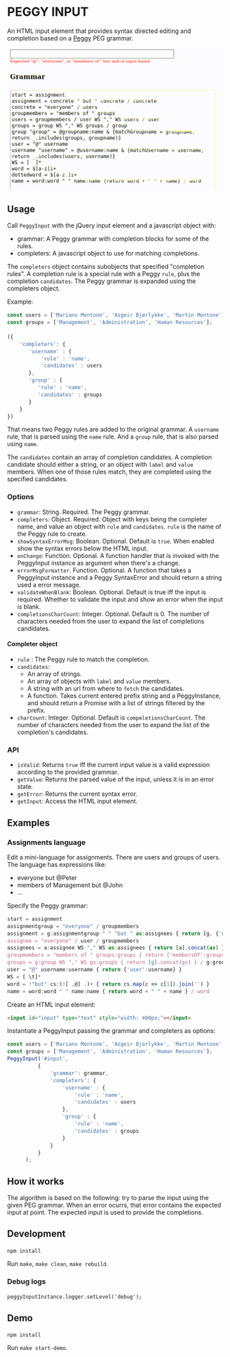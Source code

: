 # PEGGY INPUT

An HTML input element that provides syntax directed editing and completion based on a [Peggy](https://peggyjs.org/) PEG grammar.

![PeggyInput](docs/peggy-input.gif)

## Usage

Call `PeggyInput` with the jQuery input element and a javascript object with:

- grammar: A Peggy grammar with completion blocks for some of the rules.
- completers: A javascript object to use for matching completions.

The `completers` object contains subobjects that specified "completion rules".
A completion rule is a special rule with a Peggy `rule`, plus the completion `candidates`.
The Peggy grammar is expanded using the completers object.

Example:

```javascript
const users = ['Mariano Montone', 'Asgeir Bjørlykke', 'Martin Montone'];
const groups = ['Management', 'Administration', 'Human Resources'];

({
    'completers': {
       'username' : {
           'rule' : 'name',
           'candidates' : users
       },
       'group' : {
          'rule' : 'name',
          'candidates' : groups
       }
    }
})
```

That means two Peggy rules are added to the original grammar.
A `username` rule, that is parsed using the `name` rule.
And a `group` rule, that is also parsed using `name`.

The `candidates` contain an array of completion candidates.
A completion candidate should either a string, or an object with `label` and `value` members.
When one of those rules match, they are completed using the specified candidates.

### Options

- `grammar`: String. Required. The Peggy grammar.
- `completers`: Object. Required. Object with keys being the completer name, and value an object with `rule` and `candidates`. `rule` is the name of the Peggy rule to create.
- `showSyntaxErrorMsg`: Boolean. Optional. Default is `true`. When enabled show the syntax errors below the HTML input.
- `onChange`: Function. Optional. A function handler that is invoked with the PeggyInput instance as argument when there's a change.
- `errorMsgFormatter`. Function. Optional. A function that takes a PeggyInput instance and a Peggy SyntaxError and should return a string used a error message.
- `validateWhenBlank`: Boolean. Optional. Default is true iff the input is required. Whether to validate the input and show an error when the input is blank.
- `completionsCharCount`: Integer. Optional. Default is 0. The number of characters needed from the user to expand the list of completions candidates.

#### Completer object

- `rule` : The Peggy rule to match the completion.
- `candidates`: 
   * An array of strings.
   * An array of objects with `label` and `value` members.
   * A string with an url from where to `fetch` the candidates.
   * A function. Takes current entered prefix string and a PeggyInstance, and should return a Promise with a list of strings filtered by the prefix.
- `charCount`: Integer. Optional. Default is `compmletionsCharCount`. The number of characters needed from the user to expand the list of the completion's candidates.

### API

- `isValid`: Returns `true` iff the current input value is a valid expression according to the provided grammar.
- `getValue`: Returns the parsed value of the input, unless it is in an error state.
- `getError`: Returns the current syntax error.
- `getInput`: Access the HTML input element.

## Examples

### Assignments language

Edit a mini-language for assignments. There are users and groups of users.
The language has expressions like:
- everyone but @Peter
- members of Management but @John
- ...

Specify the Peggy grammar:

```javascript
start = assignment
assignmentgroup = "everyone" / groupmembers
assignment = g:assignmentgroup " " "but " as:assignees { return [g, {'not': as}] } / assignees
assignee = "everyone" / user / groupmembers
assignees = a:assignee WS "," WS as:assignees { return [a].concat(as) } / a:assignee { return [a] }
groupmembers = "members of " groups:groups { return {'membersOf':groups} }
groups = g:group WS "," WS gs:groups { return [g].concat(gs) } / g:group { return [g] }
user = "@" username:username { return {'user':username} }
WS = [ \t]*
word = !"but" cs:(![ ,@] .)+ { return cs.map(c => c[1]).join('') }
name = word:word " " name:name { return word + " " + name } / word
```

Create an HTML input element:

```html
<input id="input" type="text" style="width: 400px;"></input>
```

Instantiate a PeggyInput passing the grammar and completers as options:

```javascript
const users = ['Mariano Montone', 'Asgeir Bjorlykke', 'Martin Montone', 'Fernando Berretti'];
const groups = ['Management', 'Administration', 'Human Resources'];
PeggyInput('#input',
          {
              'grammar': grammar,
              'completers': {
                  'username' : {
                      'rule' : 'name',
                      'candidates' : users
                  },
                  'group' : {
                      'rule' : 'name',
                      'candidates' : groups
                  }
              }
          }
      );
```

## How it works

The algorithm is based on the following: try to parse the input using the given PEG grammar. When an error ocurrs, that error contains the expected input at point. The expected input is used to provide the completions.

## Development

`npm install`

Run `make`, `make clean`, `make rebuild`.

### Debug logs

`peggyInputInstance.logger.setLevel('debug');`

## Demo

`npm install`

Run `make start-demo`.
